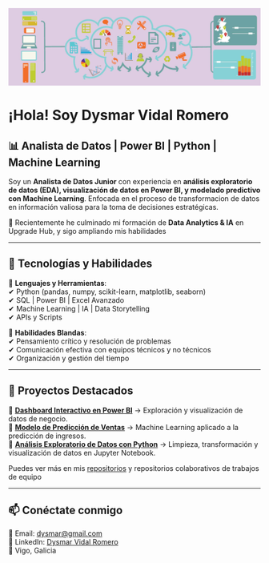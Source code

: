 ![banner](https://github.com/Dysmar/Dysmar/blob/main/big_data_analyze1%20copia.jpg?raw=true)


# ¡Hola! Soy Dysmar Vidal Romero

## 📊 Analista de Datos | Power BI | Python | Machine Learning

Soy un **Analista de Datos Junior** con experiencia en **análisis exploratorio de datos (EDA), visualización de datos en Power BI, y modelado predictivo con Machine Learning**. Enfocada en el proceso de transformacion de datos en información valiosa para la toma de decisiones estratégicas.

📍 Recientemente he culminado mi formación de **Data Analytics & IA** en Upgrade Hub, y sigo ampliando mis habilidades 

---

## 🚀 Tecnologías y Habilidades  

🔹 **Lenguajes y Herramientas**:  
✔ Python (pandas, numpy, scikit-learn, matplotlib, seaborn)  
✔ SQL | Power BI | Excel Avanzado  
✔ Machine Learning | IA | Data Storytelling  
✔ APIs y Scripts  

🔹 **Habilidades Blandas**:  
✔ Pensamiento crítico y resolución de problemas  
✔ Comunicación efectiva con equipos técnicos y no técnicos  
✔ Organización y gestión del tiempo  

---

## 📂 Proyectos Destacados  
  
🌟 [**Dashboard Interactivo en Power BI**](#) → Exploración y visualización de datos de negocio.  
🌟 [**Modelo de Predicción de Ventas**](#) → Machine Learning aplicado a la predicción de ingresos.  
🌟 [**Análisis Exploratorio de Datos con Python**](#) → Limpieza, transformación y visualización de datos en Jupyter Notebook.  

Puedes ver más en mis [repositorios](https://github.com/Dysmar) y repositorios colaborativos de trabajos de equipo

---

## 📫 Conéctate conmigo  

📧 Email: dysmar@gmail.com  
🔗 LinkedIn: [Dysmar Vidal Romero](https://www.linkedin.com/in/dysmar-vidal-romero/)  
📍 Vigo, Galicia  


